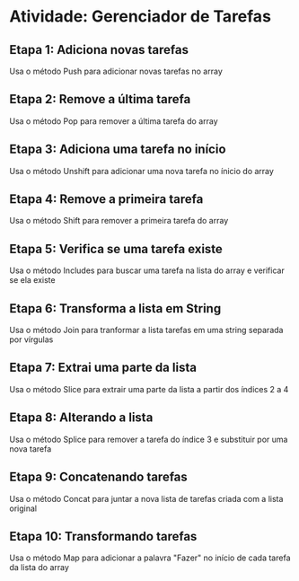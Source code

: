 # Atividade: Gerenciador de Tarefas

## Etapa 1: Adiciona novas tarefas
Usa o método Push para adicionar novas tarefas no array

## Etapa 2: Remove a última tarefa
Usa o método Pop para remover a última tarefa do array

## Etapa 3: Adiciona uma tarefa no início
Usa o método Unshift para adicionar uma nova tarefa no ínicio do array

## Etapa 4: Remove a primeira tarefa
Usa o método Shift para remover a primeira tarefa do array

## Etapa 5: Verifica se uma tarefa existe
Usa o método Includes para buscar uma tarefa na lista do array e verificar se ela existe

## Etapa 6: Transforma a lista em String
Usa o método Join para tranformar a lista tarefas em uma string separada por vírgulas

## Etapa 7: Extrai uma parte da lista
Usa o método Slice para extrair uma parte da lista a partir dos índices 2 a 4

## Etapa 8: Alterando a lista
Usa o método Splice para remover a tarefa do índice 3 e substituir por uma nova tarefa

## Etapa 9: Concatenando tarefas
Usa o método Concat para juntar a nova lista de tarefas criada com a lista original

## Etapa 10: Transformando tarefas
Usa o método Map para adicionar a palavra "Fazer" no início de cada tarefa da lista do array


